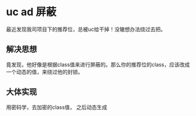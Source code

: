 # uc ad 屏蔽
最近发现我司项目下的推荐位，总被uc给干掉！没辙想办法绕过去把。
## 解决思想
竟发现，他好像是根据class值来进行屏蔽的。那么你的推荐位的class，应该改成一个动态的值，来绕过他的封锁。
## 大体实现
用密码学，去加密的class值， 之后动态生成<style>标签在页面上，然后动态替换你模板中的class值。等uc破解了你的密码！那么咱们在换一套密码就行了。 我还不信他们天天盯着你的网站！！ 你们说是不！！！ 23333